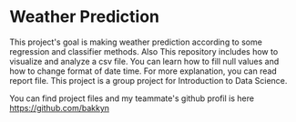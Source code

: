 # Weather Prediction

This project's goal is making weather prediction according to some regression and classifier methods. Also This repository includes how to visualize and analyze a csv file. You can learn how to fill null values and how to change format of date time. For more explanation, you can read report file. This project is a group project for Introduction to Data Science. 

You can find project files and my teammate's github profil is here https://github.com/bakkyn
